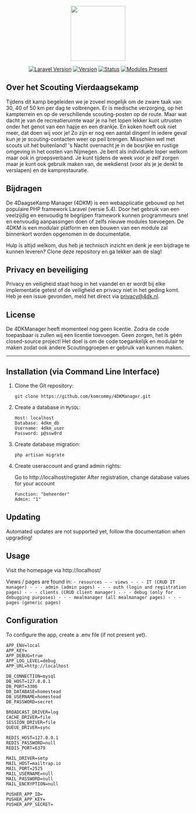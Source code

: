 <p align="center"><img src="https://securehub.eu/4dk-nl/images/SN_4DK_tweeluik.png" height="150px"></p>

<p align="center">
<a href="https://laravel.com"><img src="https://img.shields.io/badge/laravel-5.4-blue.svg" alt="Laravel Version"></a>
<a href="#"><img src="https://img.shields.io/badge/version-0.1-blue.svg" alt="Version"></a>
<a href="#"><img src="https://img.shields.io/badge/status-development-yellow.svg" alt="Status"></a>
<a href="#"><img src="https://img.shields.io/badge/modules-2-yellowgreen.svg" alt="Modules Present"></a>
</p>

## Over het Scouting Vierdaagsekamp

Tijdens dit kamp begeleiden we je zoveel mogelijk om de zware taak van 30, 40 of 50 km per dag te volbrengen. Er is medische verzorging, op het kampterrein en op de verschillende scouting-posten op de route. Maar wat dacht je van de recreatieruimte waar je na het lopen lekker kunt uitrusten onder het genot van een hapje en een drankje. 
En koken hoeft ook niet meer, dat doen wij voor je! Zo zijn er nog een aantal dingen! 
In iedere geval kun je je scouting-contacten weer op peil brengen. Misschien wel met scouts uit het buitenland! 's Nacht overnacht je in de bosrijke en rustige omgeving in het oosten van Nijmegen. Je bent als individuele loper welkom maar ook in groepsverband. 
Je kunt tijdens de week voor je zelf zorgen maar je kunt ook gebruik maken van, de wekdienst (voor als je je denkt te verslapen) en de kamprestauratie.

## Bijdragen

De 4DaagseKamp Manager (4DKM) is een webapplicatie gebouwd op het populaire PHP framework Laravel (versie 5.4). Door het gebruik van een veelzijdig en eenvoudig te begrijpen framework kunnen programmeurs snel en eenvoudig aanpassingen doen of zelfs nieuwe modules toevoegen. De 4DKM is een modulair platform en een bouwen van een module zal binnenkort worden opgenomen in de documentatie.

Hulp is altijd welkom, dus heb je technisch inzicht en denk je een bijdrage te kunnen leveren? Clone deze repository en ga lekker aan de slag!

## Privacy en beveiliging

Privacy en veiligheid staat hoog in het vaandel en er wordt bij elke implementatie getest of de veiligheid en privacy niet in het geding komt. Heb je een issue gevonden, meld het direct via privacy@4dk.nl.

## License

De 4DKManager heeft momenteel nog geen licentie. Zodra de code toepasbaar is zullen wij een licentie toevoegen. Geen zorgen, het is géén closed-source project! Het doel is om de code toegankelijk en modulair te maken zodat ook andere Scoutinggroepen er gebruik van kunnen maken.



-----------

## Installation (via Command Line Interface)

1. Clone the Git repository:

    ```
    git clone https://github.com/komcommy/4DKManager.git
    ```

2. Create a database in `MySQL`:

    ```
    Host: localhost
    Database: 4dkm_db
    Username: 4dkm_user
    Password: p@ssw0rd
    ```

3. Create database migration:

    ```
    php artisan migrate
    ```
    
4. Create useraccount and grand admin rights:

    Go to http://localhost/register
    After registration, change database values for your account
    ```
    Function: "beheerder"
    Admin: "1"
    ```

## Updating

Automated updates are not supported yet, follow the documentation when upgrading!

## Usage

Visit the homepage via http://localhost/

Views / pages are found in:
    ```
    - resources
    - - views
    - - - IT (CRUD IT manager)
    - - - admin (admin pages)
    - - - auth (login and registration pages)
    - - - clients (CRUD client manager)
    - - - debug (only for debugging purposes)
    - - - mealmanager (all mealmanager pages)
    - - - pages (generic pages)
    ```

## Configuration

To configure the app, create a .env file (if not present yet).

```
APP_ENV=local
APP_KEY=
APP_DEBUG=true
APP_LOG_LEVEL=debug
APP_URL=http://localhost

DB_CONNECTION=mysql
DB_HOST=127.0.0.1
DB_PORT=3306
DB_DATABASE=homestead
DB_USERNAME=homestead
DB_PASSWORD=secret

BROADCAST_DRIVER=log
CACHE_DRIVER=file
SESSION_DRIVER=file
QUEUE_DRIVER=sync

REDIS_HOST=127.0.0.1
REDIS_PASSWORD=null
REDIS_PORT=6379

MAIL_DRIVER=smtp
MAIL_HOST=mailtrap.io
MAIL_PORT=2525
MAIL_USERNAME=null
MAIL_PASSWORD=null
MAIL_ENCRYPTION=null

PUSHER_APP_ID=
PUSHER_APP_KEY=
PUSHER_APP_SECRET=
```
